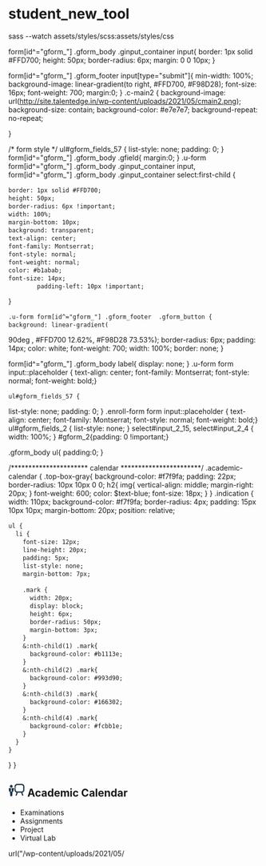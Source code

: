 # student_new_tool
sass --watch assets/styles/scss:assets/styles/css
		
form[id^="gform_"] .gform_body .ginput_container input{
    border: 1px solid #FFD700;
	height: 50px;
	border-radius: 6px;
	margin: 0 0 10px;
}
			
form[id^="gform_"] .gform_footer input[type="submit"]{
min-width: 100%;
    background-image: linear-gradient(to right, #FFD700, #F98D28);
    font-size: 16px;
    font-weight: 700;
	margin:0;
}
.c-main2 {
    background-image: url(http://site.talentedge.in/wp-content/uploads/2021/05/cmain2.png);
    background-size: contain;
    background-color: #e7e7e7;
    background-repeat: no-repeat;
  
}



/* form style	 */
	ul#gform_fields_57 {
   list-style: none;
   padding: 0;
}
			form[id^="gform_"] .gform_body .gfield{
				margin:0;
			}
.u-form form[id^="gform_"] .gform_body .ginput_container input,
		form[id^="gform_"] .gform_body .ginput_container select:first-child	{
    
    border: 1px solid #FFD700;
    height: 50px;
    border-radius: 6px !important;
    width: 100%;
    margin-bottom: 10px;
    background: transparent;
    text-align: center;
    font-family: Montserrat;
    font-style: normal;
    font-weight: normal;
    color: #b1abab;
    font-size: 14px;
			padding-left: 10px !important;
}
	
	.u-form form[id^="gform_"] .gform_footer  .gform_button {
    background: linear-gradient(
90deg
, #FFD700 12.62%, #F98D28 73.53%);
    border-radius: 6px;
    padding: 14px;
    color: white;
    font-weight: 700;
		width: 100%;
		border: none;
}
	
	
form[id^="gform_"] .gform_body  label{
	display: none;
}
	.u-form form input::placeholder {
 text-align: center;
 font-family: Montserrat;
 font-style: normal;
 font-weight: bold;}
	
	ul#gform_fields_57 {
   list-style: none;
   padding: 0;
}
.enroll-form form input::placeholder {
 text-align: center;
 font-family: Montserrat;
 font-style: normal;
 font-weight: bold;}
ul#gform_fields_2 {
list-style: none;
}
	select#input_2_15, select#input_2_4 {
width: 100%;
}
#gform_2{padding: 0 !important;}


.gform_body ul{
padding:0;
}





/**********************
calendar
***********************/
.academic-calendar {
  .top-box-gray{
    background-color: #f7f9fa;
    padding: 22px;
    border-radius: 10px 10px 0 0;
    h2{
      img{
        vertical-align: middle;
        margin-right: 20px;
      }
      font-weight: 600;
      color: $text-blue;
      font-size: 18px;
    }
  }
  .indication {
    width: 110px;
    background-color: #f7f9fa;
    border-radius: 4px;
    padding: 15px 10px 10px;
    margin-bottom: 20px;
    position: relative;

    ul {
      li {
        font-size: 12px;
        line-height: 20px;
        padding: 5px;
        list-style: none;
        margin-bottom: 7px;

        .mark {
          width: 20px;
          display: block;
          height: 6px;
          border-radius: 50px;
          margin-bottom: 3px;
        }
        &:nth-child(1) .mark{
          background-color: #b1113e;
        }
        &:nth-child(2) .mark{
          background-color: #993d90;
        }
        &:nth-child(3) .mark{
          background-color: #166302;
        }
        &:nth-child(4) .mark{
          background-color: #fcbb1e;
        }
      }
    }
  }
}

  <article id="calendar" class="academic-calendar">
                <div class="top-box-gray">
                    <h2><img src="assets/img/calendar-icon.png" alt="icon"> Academic Calendar </h2>
                </div>
                <div class="indication">
                <ul class="legends">
					<li><span class="mark"></span> Examinations</li>
					<li><span class="mark"></span>Assignments</li>
					<li><span class="mark"></span>Project</li>
					<li><span class="mark"></span>Virtual Lab</li>
				</ul>
            </div>
            </article>


 url("<?php echo site_url();?>/wp-content/uploads/2021/05/